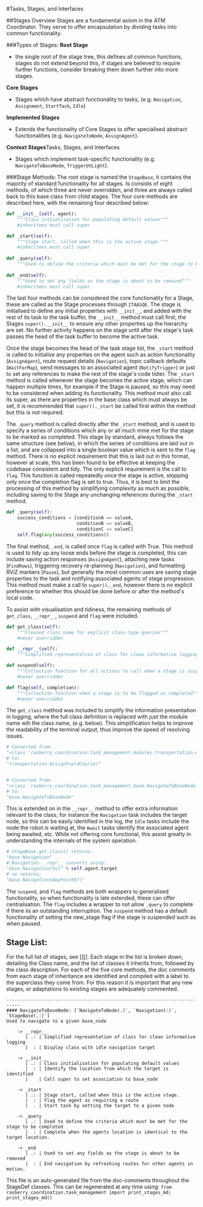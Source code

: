 #Tasks, Stages, and Interfaces

##Stages Overview
Stages are a fundamental axiom in the ATM Coordinator. 
They serve to offer encapsulation by dividing tasks into common functionality.


###Types of Stages:
**Root Stage**
- the single root of the stage tree, this defines all common functions, stages do not extend beyond this, if stages are believed to require further functions, consider breaking them down further into more stages.

**Core Stages**
- Stages which have abstract functionality to tasks, (e.g. `Navigation`, `Assignment`, `StartTask`, `Idle`)

**Implemented Stages**
- Extends the functionality of Core Stages to offer specialised abstract functionalities (e.g. `NavigateToNode`, `AssignAgent`).

**Context Stages**Tasks, Stages, and Interfaces
- Stages which implement task-specific functionality (e.g. `NavigateToBaseNode`, `TriggerUVLight`).


###Stage Methods:
The root stage is named the `StageBase`, it contains the majority of standard functionality for all stages. Is consists of eight methods, of which three are never overridden, and three are always called back to this base class from child stages. The four core methods are described here, with the remaining four described below:

```python
def __init__(self, agent):
    """Class initialisation for populating default values"""
    #inheritees must call super

def _start(self):
    """Stage start, called when this is the active stage."""
    #inheritees must call super
    
def _query(self):
    """Used to define the criteria which must be met for the stage to be completed"""
    
def _end(self):
    """Used to set any fields as the stage is about to be removed"""
    #inheritees must call super
```

The last four methods can be considered the core functionality for a Stage, these are called as the Stage processes through `ITAASQE`. The stage is initialised to define any initial properties with `__init__`, and added with the rest of its task to the task buffer, the `__init__` method must call first, the Stages `super().__init__` to ensure any other properties up the hierarchy are set. No further activity happens on the stage until after the stage's task passes the head of the task buffer to become the active task. 

Once the stage becomes the head of the task stage list, the `_start` method is called to initialise any properties on the agent such as action functionality (`AssignAgent`), route request details (`Navigation`), topic callback defaults (`WaitForMap`), send messages to an associated agent (`NotifyTrigger`) or just to set any references to make the rest of the stage's code tidier. The `_start` method is called whenever the stage becomes the active stage, which can happen multiple times, for example if the Stage is paused, so this may need to be considered when adding its functionality. This method must also call its super, as there are properties in the base class which must always be set, it is recommended that `super()._start` be called first within the method but this is not required.

The `_query` method is called directly after the `_start` method, and is used to specify a series of conditions which any or all much mme met for the stage to be marked as completed. This stage by standard, always follows the same structure (see below), in which the series of conditions are laid out in a list, and are collapsed into a single boolean value which is sent to the `flag` method. There is no explicit requirement that this is laid out in this format, however at scale, this has been found to be effective at keeping the codebase consistent and tidy. The only explicit requirement is the call to `flag`. This function is called repeatedly once the stage is active, stopping only once the completion flag is set to true. Thus, it is best to limit the processing of this method by simplifying complexity as much as possible, including saving to the Stage any unchanging references during the `_start` method.
```python
def _query(self):
    success_conditions = [conditionA == valueA,
                          conditionB == valueB,
                          conditionC == valueC]
    self.flag(any(success_conditions))
```

The final method, `_end`, is called once `flag` is called with True. This method is used to tidy up any loose ends before the stage is completed, this can include saving action responses (`AssignAgent`), attaching new tasks (`FindRows`), triggering recovery re-planning (`Navigation`), and formatting RViZ markers (`Pause`), but generally the most common uses are saving stage properties to the task and notifying associated agents of stage progression. This method must make a call to `super()._end`, however there is no explicit preference to whether this should be done before or after the method's local code.

To assist with visualisation and tidiness, the remaining methods of `get_class`, `__repr__`, `suspend` and `flag` were included.

```python
def get_class(self):
    """Cleaned class name for explicit class-type queries"""
    #never overridden

def __repr__(self):
    """Simplified representation of class for clean informative logging"""

def suspend(self):
    """Collection function for all actions to call when a stage is suspended"""
    #never overridden

def flag(self, completion):
    """Collection function when a stage is to be flagged as completed"""
    #never overridden
```

The `get_class` method was included to simplify the information presentation in logging, where the full class definition is replaced with just the module name wih the class name, (e.g. below). This simplification helps to improve the readability of the terminal output, thus improve the speed of resolving issues.

```python
# Converted from:
"<class 'rasberry_coordination.task_management.modules.transportation.AssignFieldCourier'>"
# to:
"transportation.AssignFieldCourier"


# Converted from:
"<class 'rasberry_coordination.task_management.base.NavigateToBaseNode'>"
# to:
"base.NavigateToBaseNode"
```

This is extended on in the `__repr__` method to offer extra information relevant to the class, for instance the `Navigation` task includes the target node, so this can be easily identified in the log, the `Idle` tasks include the node the robot is waiting at, the `Await` tasks identify the associated agent being awaited, etc. While not offering core functional, this assist greatly in understanding the internals of the system operation. 

```python
# StageBase.get_class() returns:
"base.Navigation"
# Navigation.__repr__ converts using:
"base.Navigation(%s)" % self.agent.target
# so returns:
"base.Navigation(WayPoint67)"
```

The `suspend`, and `flag` methods are both wrappers to generalised functionality, so when functionality is late extended, these can offer centralisation. The `flag` includes a wrapper to not allow `_query` to complete if there iis an outstanding interruption. The `suspend` method has a default functionality of setting the new_stage flag if the stage is suspended such as when paused.


## Stage List:
For the full list of stages, see [][]. Each stage in the list is broken down, detailing the Class name, and the list of classes it inherits from, followed by the class description. For each of the five core methods, the doc comments from each stage of inheritance are identified and compiled with a label to the superclass they come from. For this reason it is important that any new stages, or adaptations to existing stages are adequately commented.

```
---------------------------------------------------------------------------
#### NavigateToBaseNode: [`NavigateToNode(.)`, `Navigation(:)`, `StageBase(.:)`]
Used to navigate to a given base_node

    -> __repr__
       | .: | Simplified representation of class for clean informative logging
       |  : | Display class with idle navigation target 

    -> __init__
       | .: | Class initialisation for populating default values
       |  : | Identify the location from which the target is identified
       |    | Call super to set association to base_node

    -> _start
       | .: | Stage start, called when this is the active stage.
       |  : | Flag the agent as requiring a route
       |  . | Start task by setting the target to a given node

    -> _query
       | .: | Used to define the criteria which must be met for the stage to be completed
       |  : | Complete when the agents location is identical to the target location.

    -> _end
       | .: | Used to set any fields as the stage is about to be removed
       |  : | End navigation by refreshing routes for other agents in motion.
```

This file is an auto-generated file from the doc-comments throughout the StageDef classes. This can be regenerated at any time using: `from rasberry_coordination.task_management import print_stages_md; print_stages_md()`





